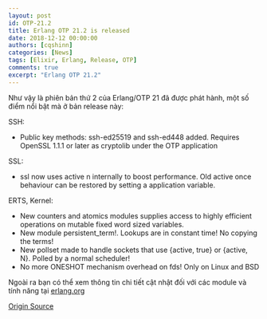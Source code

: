 ```yaml
---
layout: post
id: OTP-21.2
title: Erlang OTP 21.2 is released
date: 2018-12-12 00:00:00
authors: [cqshinn]
categories: [News]
tags: [Elixir, Erlang, Release, OTP]
comments: true
excerpt: "Erlang OTP 21.2"
---
```


Như vậy là phiên bản thứ 2 của Erlang/OTP 21 đã được phát hành, một số  điểm nổi bật mà ở bản release này:

SSH:

- Public key methods: ssh-ed25519 and ssh-ed448 added. Requires OpenSSL 1.1.1 or later as cryptolib under the OTP application

SSL:

- ssl now uses active n internally to boost performance. Old active once behaviour can be restored by setting a application variable.

ERTS, Kernel:

- New counters and atomics modules supplies access to highly efficient operations on mutable fixed word sized variables.
- New module persistent_term!. Lookups are in constant time! No copying the terms!
- New pollset made to handle sockets that use {active, true} or {active, N}. Polled by a normal scheduler!
- No more ONESHOT mechanism overhead on fds! Only on Linux and BSD

Ngoài ra bạn có thể  xem thông tin chi tiết cật nhật đối với các module và tính năng tại [erlang.org](http://erlang.org/download/otp_src_21.2.readme)

[Origin Source](http://www.erlang.org/news/125)